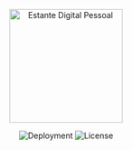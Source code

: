 <p align="center">
  <img alt="Estante Digital Pessoal" width="200" src="https://user-images.githubusercontent.com/86596621/163438365-3e3dccdf-1eb1-4b57-9745-de8944df4e6f.png">
</p>

<p align="center">
  <img alt="Deployment" src="https://img.shields.io/github/workflow/status/willpinha/estante-digital-pessoal/deploy?label=deploy&style=flat-square">
  <img alt="License" src="https://img.shields.io/github/license/willpinha/estante-digital-pessoal?style=flat-square">
</p>
